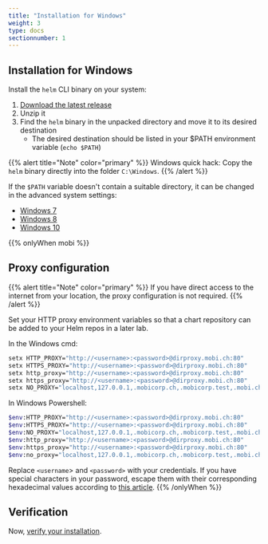 ```yaml
---
title: "Installation for Windows"
weight: 3
type: docs
sectionnumber: 1
---
```


## Installation for Windows

Install the `helm` CLI binary on your system:

1. [Download the latest release](https://github.com/helm/helm/releases)
1. Unzip it
1. Find the `helm` binary in the unpacked directory and move it to its desired destination
    * The desired destination should be listed in your $PATH environment variable (`echo $PATH`)

{{% alert title="Note" color="primary" %}}
Windows quick hack: Copy the `helm` binary directly into the folder `C:\Windows`.
{{% /alert %}}

If the `$PATH` variable doesn't contain a suitable directory, it can be changed in the advanced system settings:

* [Windows 7](http://geekswithblogs.net/renso/archive/2009/10/21/how-to-set-the-windows-path-in-windows-7.aspx)
* [Windows 8](http://www.itechtics.com/customize-windows-environment-variables/)
* [Windows 10](http://techmixx.de/windows-10-umgebungsvariablen-bearbeiten/)

{{% onlyWhen mobi %}}


## Proxy configuration

{{% alert title="Note" color="primary" %}}
If you have direct access to the internet from your location, the proxy configuration is not required.
{{% /alert %}}

Set your HTTP proxy environment variables so that a chart repository can be added to your Helm repos in a later lab.

In the Windows cmd:

```bash
setx HTTP_PROXY="http://<username>:<password>@dirproxy.mobi.ch:80"
setx HTTPS_PROXY="http://<username>:<password>@dirproxy.mobi.ch:80"
setx http_proxy="http://<username>:<password>@dirproxy.mobi.ch:80"
setx https_proxy="http://<username>:<password>@dirproxy.mobi.ch:80"
setx NO_PROXY="localhost,127.0.0.1,.mobicorp.ch,.mobicorp.test,.mobi.ch"
```

In Windows Powershell:

```bash
$env:HTTP_PROXY="http://<username>:<password>@dirproxy.mobi.ch:80"
$env:HTTPS_PROXY="http://<username>:<password>@dirproxy.mobi.ch:80"
$env:NO_PROXY="localhost,127.0.0.1,.mobicorp.ch,.mobicorp.test,.mobi.ch"
$env:http_proxy="http://<username>:<password>@dirproxy.mobi.ch:80"
$env:https_proxy="http://<username>:<password>@dirproxy.mobi.ch:80"
$env:no_proxy="localhost,127.0.0.1,.mobicorp.ch,.mobicorp.test,.mobi.ch"
```

Replace `<username`> and `<password>` with your credentials. If you have special characters in your password, escape them with their corresponding hexadecimal values according to [this article](https://en.wikipedia.org/wiki/Percent-encoding#Percent-encoding_reserved_characters).
{{% /onlyWhen %}}


## Verification

Now, [verify your installation](../04/).
